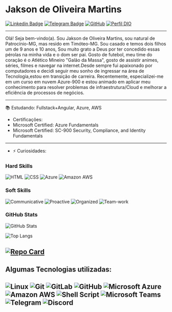 # Jakson de Oliveira Martins

[![Linkedin Badge](https://img.shields.io/badge/-LinkedIn-blue?style=for-the-badge&logo=Linkedin&logoColor=white&https://www.linkedin.com/in/jaksondeoliveiramartins/)](https://www.linkedin.com/in/jaksondeoliveiramartins/)
[![Telegram Badge](https://img.shields.io/badge/-Telegram-1ca0f1?style=for-the-badge&labelColor=1ca0f1&logo=telegram&logoColor=white&link=https://telegram.me/jaksonoliveira)](https://telegram.me/jaksonoliveira)
[![GitHub](https://img.shields.io/badge/GitHub-red)](https://github.com/Jaksondeoliveiramartins)
[![Perfil DIO](https://img.shields.io/badge/DIO/PERFIL-darkblue)](https://www.dio.me/users/jaomfive)



---

Olá! Seja bem-vindo(a). Sou Jakson de Oliveira Martins, sou natural de Patrocínio-MG, mas resido em Timóteo-MG. Sou casado e temos dois filhos um de 9 anos e 10 anos, Sou muito grato a Deus por ter concedido essas pérolas na minha vida e o dom ser  pai. Gosto de futebol, meu time do coração é o Atlético Mineiro "Galão da Massa", gosto de assistir animes, séries, filmes e navegar na internet.Desde sempre fui apaixonado por computadores e decidi seguir meu sonho de ingressar na área de Tecnologia,estou em transição de carreira. Recentemente, especializei-me em um curso em nuvem  Azure-900 e estou animado em aplicar meu conhecimento para resolver problemas de infraestrutura/Cloud  e melhorar a eficiência de processos de negócios.

----
📚 Estudando: Fullstack+Angular, Azure, AWS
- Certificações:
- Microsoft Certified: Azure Fundamentals
- Microsoft Certified: SC-900 Security, Compliance, and Identity Fundamentals

----
- ⚡ Curiosidades:


### Hard Skills
![HTML](https://img.shields.io/badge/HTML-red)
![CSS](https://img.shields.io/badge/CSS-blue)
![Azure](https://camo.githubusercontent.com/7da8cee220bb6285ac52a197e0318f73ba808e42510bd59ce2b883eafc9579b0/68747470733a2f2f696d672e736869656c64732e696f2f62616467652f2d4d6963726f736f66253230417a7572652d3030384144373f7374796c653d666f722d7468652d6261646765266c6f676f3d77696e646f7773266c6f676f436f6c6f723d7768697465)
![Amazon AWS](https://img.shields.io/badge/-AWS-black?style=for-the-badge&logo=amazon-aws&logoColor=FF9900)

### Soft Skills
![Communicative](https://img.shields.io/badge/Communicative-red)
![Proactive](https://img.shields.io/badge/Proactive-blue)
![Organized](https://img.shields.io/badge/Organized-red)
![Team-work](https://img.shields.io/badge/Team%20Work-red)





### GitHub Stats
![GitHub Stats](https://github-readme-stats.vercel.app/api?username=jaksondeoliveiramartins&theme=transparent&bg_color=000&border_color=30A3DC&show_icons=true&icon_color=30A3DC&title_color=blue&text_color=fff)

![Top Langs](https://github-readme-stats-git-masterrstaa-rickstaa.vercel.app/api/top-langs/?username=jaksondeoliveiramartins&bg_color=000&border_color=30A3DC&title_color=E94D5F&text_color=FFF)

[![Repo Card](https://github-readme-stats.vercel.app/api/pin/?username=jaksondeoliveiramartins&repo=dio-lab-open-source&bg_color=000&border_color=30A3DC&show_icons=true&icon_color=30A3DC&title_color=E94D5F&text_color=FFF)](https://github.com/jaksondeoliveiramartins/dio-lab-open-source)
----
 
  ## Algumas Tecnologias utilizadas:

  ![Linux](https://img.shields.io/badge/-Linux-16C60C?style=for-the-badge&logo=linux&logoColor=white)
  ![Git](https://img.shields.io/badge/-Git-F1502F?style=for-the-badge&logo=git&logoColor=white)
  ![GitLab](https://img.shields.io/badge/-GitLab-eeeded?style=for-the-badge&logo=gitlab&logoColor=white)
  ![GitHub](https://img.shields.io/badge/-GitHub-lightgrey?style=for-the-badge&logo=github&logoColor=black)
  ![Microsoft Azure](https://img.shields.io/badge/-Microsof%20Azure-008AD7?style=for-the-badge&logo=windows&logoColor=white)
  ![Amazon AWS](https://img.shields.io/badge/-AWS-black?style=for-the-badge&logo=amazon-aws&logoColor=FF9900)
  ![Shell Script](https://img.shields.io/badge/-Shell%20Script-black?style=for-the-badge&logo=shell&logoColor=white)
  ![Microsoft Teams](https://img.shields.io/badge/-Microsoft%20Teams%20-464EB8?style=for-the-badge&logo=microsoft-teams&logoColor=white)
  ![Telegram](https://img.shields.io/badge/-Telegram-blue?style=for-the-badge&logo=telegram&logoColor=white)
  ![Discord](https://img.shields.io/badge/-Discord-7289da?style=for-the-badge&logo=discord&logoColor=white)
---  
